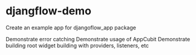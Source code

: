 # djangflow-demo


Create an example app for djangoflow_app package

Demonstrate error catching
Demonstrate usage of AppCubit
Demonstrate building root widget building with providers, listeners, etc